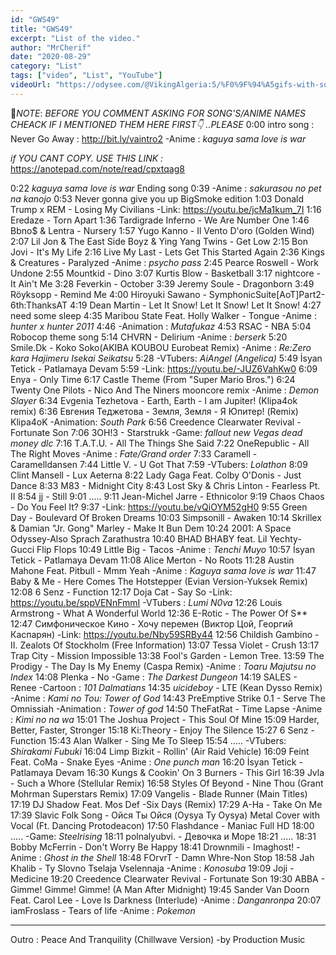 ```yaml
---
id: "GWS49"
title: "GWS49"
excerpt: "List of the video."
author: "MrCherif"
date: "2020-08-29"
category: "List"
tags: ["video", "List", "YouTube"]
videoUrl: "https://odysee.com/@VikingAlgeria:5/%F0%9F%94%A5gifs-with-sound-coub-mix-!-49-%E2%9A%A1%EF%B8%8F:d"
---
```

📌*NOTE*:
*BEFORE YOU COMMENT ASKING FOR SONG'S/ANIME NAMES CHEACK IF I MENTIONED THEM HERE FIRST👇 ..PLEASE*
0:00 intro song : Never Go Away :
http://bit.ly/vaintro2
-Anime : *kaguya sama love is war*

*if YOU CANT COPY. USE THIS LINK :*
https://anotepad.com/note/read/cpxtqag8

0:22 *kaguya sama love is war* Ending song
0:39
-Anime : *sakurasou no pet na kanojo*
0:53 Never gonna give you up BigSmoke edition
1:03 Donald Trump x REM - Losing My Civilians
-Link: https://youtu.be/jcMa1kum_7I
1:16 Eredaze - Torn Apart
1:36 Tardigrade Inferno - We Are Number One
1:46 Bbno$ & Lentra - Nursery
1:57 Yugo Kanno - Il Vento D'oro (Golden Wind)
2:07 Lil Jon & The East Side Boyz & Ying Yang Twins - Get Low
2:15 Bon Jovi - It's My Life
2:16 Live My Last - Lets Get This Started Again
2:36 Kings & Creatures - Paralyzed
-Anime : *psycho pass*
2:45 Pearce Roswell - Work Undone
2:55 Mountkid - Dino
3:07 Kurtis Blow - Basketball
3:17 nightcore - It Ain't Me
3:28 Feverkin - October
3:39 Jeremy Soule - Dragonborn
3:49 Röyksopp - Remind Me
4:00 Hiroyuki Sawano - SymphonicSuite[AoT]Part2-6th:ThanksAT
4:19 Dean Martin - Let It Snow! Let It Snow! Let It Snow!
4:27 need some sleep
4:35 Maribou State Feat. Holly Walker - Tongue
-Anime : *hunter x hunter 2011*
4:46 
-Animation : *Mutafukaz*
4:53 RSAC - NBA
5:04 Robocop theme song
5:14 CHVRN - Delirium
-Anime : *berserk*
5:20 Smile.Dk - Koko Soko(AKIBA KOUBOU Eurobeat Remix)
-Anime : *Re:Zero kara Hajimeru Isekai Seikatsu*
5:28 
-VTubers: *AiAngel (Angelica)*
5:49 İsyan Tetick - Patlamaya Devam
5:59 
-Link: https://youtu.be/-JUZ6VahKw0
6:09 Enya - Only Time
6:17 Castle Theme (From "Super Mario Bros.")
6:24 Twenty One Pilots - Nico And The Niners mooncore remix
-Anime : *Demon Slayer*
6:34 Evgenia Tezhetova - Earth, Earth - I am Jupiter! (Klipa4ok remix)
6:36 Евгения Теджетова - Земля, Земля - Я Юпитер! (Remix) Klipa4oK
-Animation: *South Park*
6:56 Creedence Clearwater Revival - Fortunate Son
7:06 3OH!3 - Starstrukk
-Game: *fallout new Vegas dead money dlc*
7:16 T.A.T.U. - All The Things She Said
7:22 OneRepublic - All The Right Moves
-Anime : *Fate/Grand order*
7:33 Caramell - Caramelldansen
7:44 Little V. - U Got That
7:59
-VTubers: *Lolathon*
8:09 Clint Mansell - Lux Aeterna
8:22 Lady Gaga Feat. Colby O'Donis - Just Dance
8:33 M83 - Midnight City
8:43 Lost Sky & Chris Linton - Fearless Pt. II
8:54 jj - Still
9:01 .....
9:11 Jean-Michel Jarre - Ethnicolor
9:19 Chaos Chaos - Do You Feel It?
9:37 
-Link: https://youtu.be/vQiOYM52gH0
9:55 Green Day - Boulevard Of Broken Dreams
10:03 Simpsonill - Awaken
10:14 Skrillex & Damian "Jr. Gong" Marley - Make It Bun Dem
10:24 2001: A Space Odyssey-Also Sprach Zarathustra
10:40 BHAD BHABY feat. Lil Yechty- Gucci Flip Flops
10:49 Little Big - Tacos
-Anime : *Tenchi Muyo*
10:57 İsyan Tetick - Patlamaya Devam
11:08 Alice Merton - No Roots
11:28 Austin Mahone Feat. Pitbull - Mmm Yeah
-Anime : *Kaguya sama love is war*
11:47 Baby & Me - Here Comes The Hotstepper (Evian Version-Yuksek Remix)
12:08 6 Senz - Function
12:17 Doja Cat - Say So
-Link: https://youtu.be/sppVENnFmmI
-VTubers : *Lumi N0va*
12:26 Louis Armstrong - What A Wonderful World
12:36 E-Rotic - The Power Of S**
12:47 Симфоническое Кино - Хочу перемен (Виктор Цой, Георгий Каспарян)
-Link: https://youtu.be/Nby59SRBy44
12:56 Childish Gambino - II. Zealots Of Stockholm (Free Information)
13:07 Tessa Violet - Crush
13:17 Trap City - Mission Impossible
13:38 Fool's Garden - Lemon Tree.
13:59 The Prodigy - The Day Is My Enemy (Caspa Remix)
-Anime : *Toaru Majutsu no Index*
14:08 Plenka - No
-Game : *The Darkest Dungeon*
14:19 SALES - Renee
-Cartoon : *101 Dalmatians*
14:35 $uicideboy$ - LTE (Kean Dysso Remix)
-Anime : *Kami no Tou: Tower of God*
14:43 PreEmptive Strike 0.1 - Serve The Omnissiah
-Animation : *Tower of god*
14:50 TheFatRat - Time Lapse
-Anime : *Kimi no na wa*
15:01 The Joshua Project - This Soul Of Mine
15:09 Harder, Better, Faster, Stronger
15:18 Ki:Theory - Enjoy The Silence
15:27 6 Senz - Function
15:43 Alan Walker - Sing Me To Sleep
15:54 .....
-VTubers: *Shirakami Fubuki*
16:04 Limp Bizkit - Rollin' (Air Raid Vehicle)
16:09 Feint Feat. CoMa - Snake Eyes
-Anime : *One punch man*
16:20 İsyan Tetick - Patlamaya Devam
16:30 Kungs & Cookin' On 3 Burners - This Girl
16:39 Jvla - Such a Whore (Stellular Remix)
16:58 Styles Of Beyond - Nine Thou (Grant Mohrman Superstars Remix)
17:09 Vangelis - Blade Runner (Main Titles)
17:19 DJ Shadow Feat. Mos Def -Six Days (Remix)
17:29 A-Ha - Take On Me
17:39 Slavic Folk Song - Ойся Ты Ойся (Oysya Ty Oysya) Metal Cover with Vocal (Ft. Dancing Protodeacon)
17:50 Flashdance - Maniac Full HD
18:00 .....
-Game: *Steelrising*
18:11 polnalyubvi. - Девочка и Море
18:21 .....
18:31 Bobby McFerrin - Don't Worry Be Happy
18:41 Drownmili - Imaghost!
-Anime : *Ghost in the Shell*
18:48 FOrvrT - Damn Whre-Non Stop
18:58 Jah Khalib - Ty Slovno Tselaja Vselennaja
-Anime : *Konosuba*
19:09 Joji - Medicine
19:20 Creedence Clearwater Revival - Fortunate Son
19:30 ABBA - Gimme! Gimme! Gimme! (A Man After Midnight)
19:45 Sander Van Doorn Feat. Carol Lee - Love Is Darkness (Interlude)
-Anime : *Danganronpa*
20:07 iamFroslass - Tears of life
-Anime : *Pokemon*

----
Outro : Peace And Tranquility (Chillwave Version) -by Production Music
